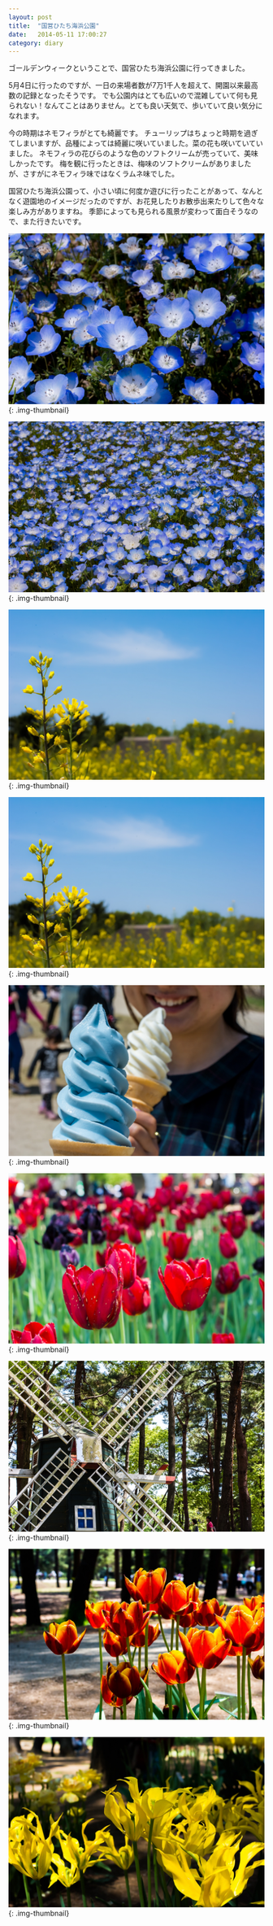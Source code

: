 ```yaml
---
layout: post
title:  "国営ひたち海浜公園"
date:   2014-05-11 17:00:27
category: diary
---
```


ゴールデンウィークということで、国営ひたち海浜公園に行ってきました。

5月4日に行ったのですが、一日の来場者数が7万1千人を超えて、開園以来最高数の記録となったそうです。
でも公園内はとても広いので混雑していて何も見られない！なんてことはありません。とても良い天気で、歩いていて良い気分になれます。

今の時期はネモフィラがとても綺麗です。
チューリップはちょっと時期を過ぎてしまいますが、品種によっては綺麗に咲いていました。菜の花も咲いていていました。
ネモフィラの花びらのような色のソフトクリームが売っていて、美味しかったです。
梅を観に行ったときは、梅味のソフトクリームがありましたが、さすがにネモフィラ味ではなくラムネ味でした。

国営ひたち海浜公園って、小さい頃に何度か遊びに行ったことがあって、なんとなく遊園地のイメージだったのですが、お花見したりお散歩出来たりして色々な楽しみ方がありますね。
季節によっても見られる風景が変わって面白そうなので、また行きたいです。

![Picture description](/images/2014/05/DSC3745_2k.jpg){: .img-thumbnail}

![Picture description](/images/2014/05/DSC3770_2k.jpg){: .img-thumbnail}

![Picture description](/images/2014/05/DSC3790_2k.jpg){: .img-thumbnail}

![Picture description](/images/2014/05/DSC3790_2k.jpg){: .img-thumbnail}

![Picture description](/images/2014/05/DSC3801_2k.jpg){: .img-thumbnail}

![Picture description](/images/2014/05/DSC3804_2k.jpg){: .img-thumbnail}

![Picture description](/images/2014/05/DSC3822_2k.jpg){: .img-thumbnail}

![Picture description](/images/2014/05/DSC3830_2k.jpg){: .img-thumbnail}

![Picture description](/images/2014/05/DSC3836_2k.jpg){: .img-thumbnail}
